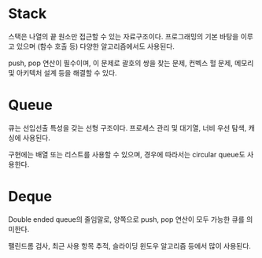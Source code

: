 
# Stack

스택은 나열의 끝 원소만 접근할 수 있는 자료구조이다. 프로그래밍의 기본 바탕을 이루고 있으며 (함수 호출 등) 다양한 알고리즘에서도 사용된다.

push, pop 연산이 필수이며, 이 문제로 괄호의 쌍을 찾는 문제, 컨벡스 헐 문제, 메모리 및 아키텍처 설계 등을 해결할 수 있다.

# Queue

큐는 선입선출 특성을 갖는 선형 구조이다. 프로세스 관리 및 대기열, 너비 우선 탐색, 캐싱에 사용된다.

구현에는 배열 또는 리스트를 사용할 수 있으며, 경우에 따라서는 circular queue도 사용한다.

# Deque

Double ended queue의 줄임말로, 양쪽으로 push, pop 연산이 모두 가능한 큐를 의미한다. 

팰린드롬 검사, 최근 사용 항목 추적, 슬라이딩 윈도우 알고리즘 등에서 많이 사용된다.